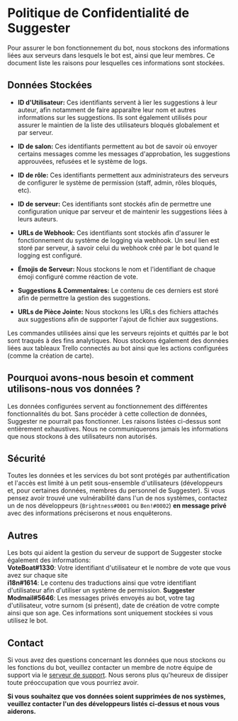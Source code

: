 # Politique de Confidentialité de Suggester
Pour assurer le bon fonctionnement du bot, nous stockons des informations liées aux serveurs dans lesquels le bot est, ainsi que leur membres. Ce document liste les raisons pour lesquelles ces informations sont stockées. 

## Données Stockées
- **ID d'Utilisateur:** Ces identifiants servent à lier les suggestions à leur auteur, afin notamment de faire apparaître leur nom et autres informations sur les suggestions. Ils sont également utilisés pour assurer le maintien de la liste des utilisateurs bloqués globalement et par serveur.

- **ID de salon:** Ces identifiants permettent au bot de savoir où envoyer certains messages comme les messages d'approbation, les suggestions approuvées, refusées et le système de logs.

- **ID de rôle:** Ces identifiants permettent aux administrateurs des serveurs de configurer le système de permission (staff, admin, rôles bloqués, etc).

- **ID de serveur:** Ces identifiants sont stockés afin de permettre une configuration unique par serveur et de maintenir les suggestions liées à leurs auteurs.

- **URLs de Webhook:** Ces identifiants sont stockés afin d'assurer le fonctionnement du système de logging via webhook. Un seul lien est storé par serveur, à savoir celui du webhook créé par le bot quand le logging est configuré.

- **Émojis de Serveur:** Nous stockons le nom et l'identifiant de chaque émoji configuré comme réaction de vote.

- **Suggestions & Commentaires:** Le contenu de ces derniers est storé afin de permettre la gestion des suggestions.

- **URLs de Pièce Jointe:** Nous stockons les URLs des fichiers attachés aux suggestions afin de supporter l'ajout de fichier aux suggestions.

Les commandes utilisées ainsi que les serveurs rejoints et quittés par le bot sont traqués à des fins analytiques. Nous stockons également des données liées aux tableaux Trello connectés au bot ainsi que les actions configurées (comme la création de carte).

## Pourquoi avons-nous besoin et comment utilisons-nous vos données ?
Les données configurées servent au fonctionnement des différentes fonctionnalités du bot. Sans procéder à cette collection de données, Suggester ne pourrait pas fonctionner. Les raisons listées ci-dessus sont entièrement exhaustives. Nous ne communiquerons jamais les informations que nous stockons à des utilisateurs non autorisés. 

## Sécurité
Toutes les données et les services du bot sont protégés par authentification et l'accès est limité à un petit sous-ensemble d'utilisateurs (développeurs et, pour certaines données, membres du personnel de Suggester). Si vous pensez avoir trouvé une vulnérabilité dans l'un de nos systèmes, contactez un de nos développeurs (`Brightness#0001` ou `Ben!#0002`) **en message privé** avec des informations préciserons et nous enquêterons.

## Autres
Les bots qui aident la gestion du serveur de support de Suggester stocke également des informations:\
**VoteBoat#1330**: Votre identifiant d'utilisateur et le nombre de vote que vous avez sur chaque site\
**i18n#1614**: Le contenu des traductions ainsi que votre identifiant d'utilisateur afin d'utiliser un système de permission.
**Suggester Modmail#5646**: Les messages privés envoyés au bot, votre tag d'utilisateur, votre surnom (si présent), date de création de votre compte ainsi que son age. Ces informations sont uniquement stockées si vous utilisez le bot.

## Contact
Si vous avez des questions concernant les données que nous stockons ou les fonctions du bot, veuillez contacter un membre de notre équipe de support via le [serveur de support](https://suggester.js.org/support). Nous serons plus qu'heureux de dissiper toute préoccupation que vous pourriez avoir.

**Si vous souhaitez que vos données soient supprimées de nos systèmes, veuillez contacter l'un des développeurs listés ci-dessus et nous vous aiderons.**
